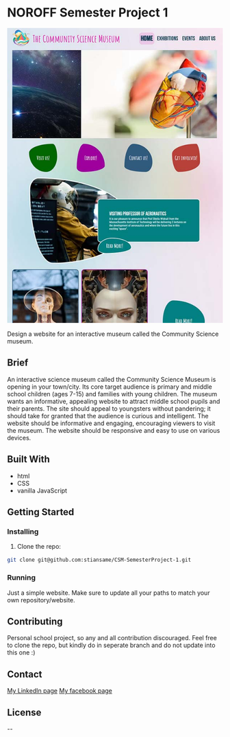 # NOROFF Semester Project 1

![image](https://github.com/stiansame/CSM-SemesterProject-1/blob/main/images/gitAsset/project2.jpg)

Design a website for an interactive museum called the Community Science museum.

## Brief

An interactive science museum called the Community Science Museum is opening in your town/city. Its core target audience is primary and middle school children (ages 7-15) and families with young children. The museum wants an informative, appealing website to attract middle school pupils and their parents. The site should appeal to youngsters without pandering; it should take for granted that the audience is curious and intelligent. The website should be informative and engaging, encouraging viewers to visit the museum. The website should be responsive and easy to use on various devices.

## Built With

-   html
-   CSS
-   vanilla JavaScript

## Getting Started

### Installing


1. Clone the repo:

```bash
git clone git@github.com:stiansame/CSM-SemesterProject-1.git
```


### Running

Just a simple website.
Make sure to update all your paths to match your own repository/website.

## Contributing

Personal school project, so any and all contribution discouraged. Feel free to clone the repo, but kindly do in seperate branch and do not update into this one :)

## Contact

[My LinkedIn page](www.linkedin.com)
[My facebook page](https://www.facebook.com/stian.a.rostad)

## License

--
